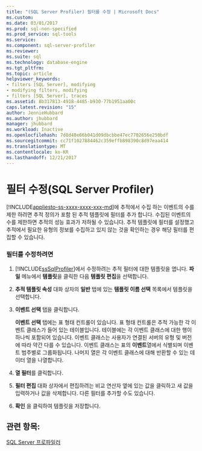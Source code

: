 ```yaml
---
title: "(SQL Server Profiler) 필터를 수정 | Microsoft Docs"
ms.custom: 
ms.date: 03/01/2017
ms.prod: sql-non-specified
ms.prod_service: sql-tools
ms.service: 
ms.component: sql-server-profiler
ms.reviewer: 
ms.suite: sql
ms.technology: database-engine
ms.tgt_pltfrm: 
ms.topic: article
helpviewer_keywords:
- filters [SQL Server], modifying
- modifying filters, modifying
- filters [SQL Server], traces
ms.assetid: 8b317813-4918-4485-b930-77b1951aa00c
caps.latest.revision: "15"
author: JennieHubbard
ms.author: jhubbard
manager: jhubbard
ms.workload: Inactive
ms.openlocfilehash: 7d8d48e66b041d09dbcbbe47ec7702656e250bdf
ms.sourcegitcommit: cc71f1027884462c359effb898390c8d97eaa414
ms.translationtype: MT
ms.contentlocale: ko-KR
ms.lasthandoff: 12/21/2017
---
```

# <a name="modify-a-filter-sql-server-profiler"></a>필터 수정(SQL Server Profiler)
[!INCLUDE[appliesto-ss-xxxx-xxxx-xxx-md](../../includes/appliesto-ss-xxxx-xxxx-xxx-md.md)]에 추적에서 수집 하는 이벤트의 수를 제한 하려면 추적 정의가 포함 된 추적 템플릿에 필터를 추가 합니다. 수집된 이벤트의 수를 제한하면 추적의 성능 효과가 저하될 수 있습니다. 추적 템플릿에 필터를 설정했고 추적에서 필요한 유형의 정보를 수집하고 있지 않는 것을 확인하는 경우 해당 필터를 편집할 수 있습니다.  
  
### <a name="to-modify-a-filter"></a>필터를 수정하려면  
  
1.  [!INCLUDE[ssSqlProfiler](../../includes/sssqlprofiler-md.md)]에서 수정하려는 추적 필터에 대한 템플릿을 엽니다. **파일** 메뉴에서 **템플릿**을 클릭한 다음 **템플릿 편집**을 선택합니다.  
  
2.  **추적 템플릿 속성** 대화 상자의 **일반** 탭에 있는 **템플릿 이름 선택** 목록에서 템플릿을 선택합니다.  
  
3.  **이벤트 선택** 탭을 클릭합니다.  
  
     **이벤트 선택** 탭에는 표 형태 컨트롤이 있습니다. 표 형태 컨트롤은 추적 가능한 각 이벤트 클래스가 들어 있는 테이블입니다. 테이블에는 각 이벤트 클래스에 대한 행이 하나씩 포함되어 있습니다. 이벤트 클래스는 사용자가 연결된 서버의 유형 및 버전에 따라 약간 다를 수 있습니다. 이벤트 클래스는 표의 **이벤트**열에서 식별되며 이벤트 범주별로 그룹화됩니다. 나머지 열은 각 이벤트 클래스에 대해 반환할 수 있는 데이터 열을 나열합니다.  
  
4.  **열 필터**를 클릭합니다.  
  
5.  **필터 편집** 대화 상자에서 편집하려는 비교 연산자 옆에 있는 값을 클릭하고 새 값을 입력하거나 값을 삭제합니다. 다른 필터를 추가할 수도 있습니다.  
  
6.  **확인** 을 클릭하여 템플릿을 저장합니다.  
  
## <a name="see-also"></a>관련 항목:  
 [SQL Server 프로파일러](../../tools/sql-server-profiler/sql-server-profiler.md)  
  
  
